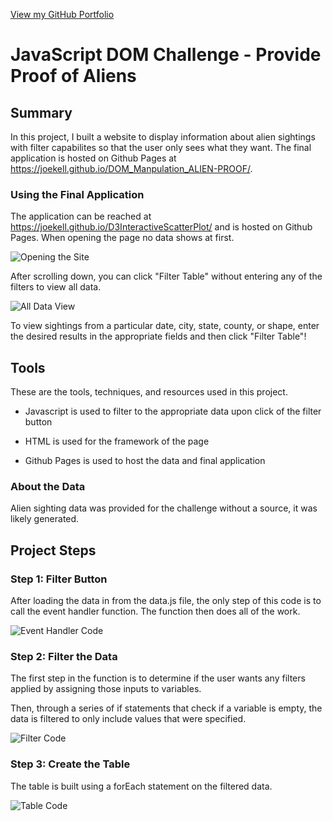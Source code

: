 [View my GitHub Portfolio](https://joekell.github.io/)

# JavaScript DOM Challenge - Provide Proof of Aliens

## Summary

In this project, I built a website to display information about alien sightings with filter capabilites so that the user only sees what they want. The final application is hosted on Github Pages at <https://joekell.github.io/DOM_Manpulation_ALIEN-PROOF/>.

### Using the Final Application
The application can be reached at <https://joekell.github.io/D3InteractiveScatterPlot/> and is hosted on Github Pages. When opening the page no data shows at first.

![Opening the Site](../FinalImages/SiteLoad.PNG)

After scrolling down, you can click "Filter Table" without entering any of the filters to view all data.

![All Data View](../FinalImages/AllData.PNG)

To view sightings from a particular date, city, state, county, or shape, enter the desired results in the appropriate fields and then click "Filter Table"!

## Tools
These are the tools, techniques, and resources used in this project.

* Javascript is used to filter to the appropriate data upon click of the filter button

* HTML is used for the framework of the page

* Github Pages is used to host the data and final application

### About the Data

Alien sighting data was provided for the challenge without a source, it was likely generated.

## Project Steps

### Step 1: Filter Button
After loading the data in from the data.js file, the only step of this code is to call the event handler function. The function then does all of the work.

![Event Handler Code](../FinalImages/EventHandlerCode.PNG)

### Step 2: Filter the Data

The first step in the function is to determine if the user wants any filters applied by assigning those inputs to variables.

Then, through a series of if statements that check if a variable is empty, the data is filtered to only include values that were specified.

![Filter Code](../FinalImages/FilterCode.PNG)

### Step 3: Create the Table

The table is built using a forEach statement on the filtered data.

![Table Code](../FinalImages/TableCode.PNG)